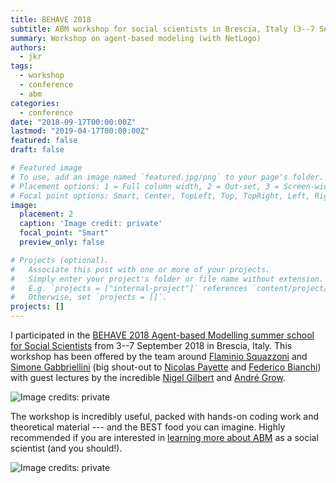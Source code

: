 ```yaml
---
title: BEHAVE 2018
subtitle: ABM workshop for social scientists in Brescia, Italy (3--7 Sep 2018)
summary: Workshop on agent-based modeling (with NetLogo)
authors:
  - jkr
tags:
  - workshop
  - conference
  - abm
categories:
  - conference
date: "2018-09-17T00:00:00Z"
lastmod: "2019-04-17T00:00:00Z"
featured: false
draft: false

# Featured image
# To use, add an image named `featured.jpg/png` to your page's folder.
# Placement options: 1 = Full column width, 2 = Out-set, 3 = Screen-width
# Focal point options: Smart, Center, TopLeft, Top, TopRight, Left, Right, BottomLeft, Bottom, BottomRight
image:
  placement: 2
  caption: 'Image credit: private'
  focal_point: "Smart"
  preview_only: false

# Projects (optional).
#   Associate this post with one or more of your projects.
#   Simply enter your project's folder or file name without extension.
#   E.g. `projects = ["internal-project"]` references `content/project/deep-learning/index.md`.
#   Otherwise, set `projects = []`.
projects: []
---
```

I participated in the [BEHAVE 2018 Agent-based Modelling summer school for Social Scientists](https://sites.google.com/view/abm-school/home) from 3--7 September 2018 in Brescia, Italy. This workshop has been offered by the team around [Flaminio Squazzoni](https://twitter.com/squazzoni?lang=en) and [Simone Gabbriellini](https://twitter.com/digitaldust_it) (big shout-out to [Nicolas Payette](https://github.com/nicolaspayette) and [Federico Bianchi](https://twitter.com/federico_fb)) with guest lectures by the incredible [Nigel Gilbert](https://www.surrey.ac.uk/people/nigel-gilbert) and [André Grow](https://twitter.com/grow_andre).

![Image credits: private](/img/BEHAVE_evening.jpg)

The workshop is incredibly useful, packed with hands-on coding work and theoretical material --- and the BEST food you can imagine. Highly recommended if you are interested in [learning more about ABM](https://onlinelibrary.wiley.com/doi/book/10.1002/9781119954200) as a social scientist (and you should!).

![Image credits: private](/img/BEHAVE_Gilbert.jpg)
